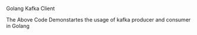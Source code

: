 Golang Kafka Client 

The Above Code Demonstartes the usage of kafka producer and consumer in Golang